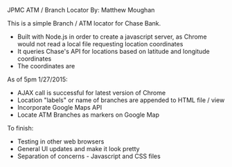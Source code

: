 JPMC ATM / Branch Locator
By: Matthew Moughan

This is a simple Branch / ATM locator for Chase Bank.
- Built with Node.js in order to create a javascript server, as Chrome would not read a local file requesting location coordinates
- It queries Chase's API for locations based on latitude and longitude coordinates
- The coordinates are

As of 5pm 1/27/2015:
- AJAX call is successful for latest version of Chrome
- Location "labels" or name of branches are appended to HTML file / view
- Incorporate Google Maps API
- Locate ATM Branches as markers on Google Map

To finish:
- Testing in other web browsers
- General UI updates and make it look pretty
- Separation of concerns - Javascript and CSS files